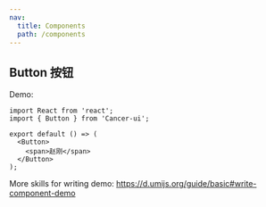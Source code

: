 ```yaml
---
nav:
  title: Components
  path: /components
---
```


## Button 按钮

Demo:

```tsx
import React from 'react';
import { Button } from 'Cancer-ui';

export default () => (
  <Button>
    <span>赵刚</span>
  </Button>
);
```

More skills for writing demo: https://d.umijs.org/guide/basic#write-component-demo
